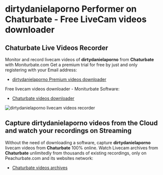 # dirtydanielaporno Performer on Chaturbate - Free LiveCam videos downloader

## Chaturbate Live Videos Recorder

Monitor and record livecam videos of **dirtydanielaporno** from **Chaturbate** with Moniturbate.com
Get a premium trial for free by just and only registering with your Email address:
* [dirtydanielaporno Premium videos downloader](https://moniturbate.com/request-demo-licence-key.html)

Free livecam videos downloader - Moniturbate Software:
* [Chaturbate videos downloader](https://moniturbate.com/moniturbate-download-software.html)

![dirtydanielaporno livecam videos recorder](https://peachurnet.com/templates/moniturbate-software.png)


## Capture dirtydanielaporno videos from the Cloud and watch your recordings on Streaming

Without the need of downloading a software, capture **dirtydanielaporno** livecam videos from **Chaturbate** 100% online.
Watch Livecam archives from **Chaturbate** unlimitedly from thousands of existing recordings, only on Peachurbate.com and its websites network:
* [Chaturbate videos archives](https://peachurnet.com/)